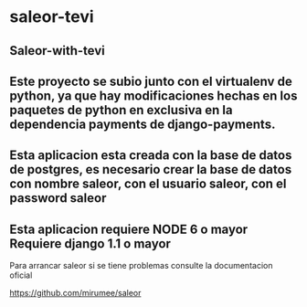# saleor-tevi

Saleor-with-tevi
--------------------------------------------------
Este proyecto se subio junto con el virtualenv de python, ya que hay modificaciones hechas en los paquetes de python en exclusiva en la dependencia payments de django-payments.
--------------------------------------------------------------
Esta aplicacion esta creada con la base de datos de postgres, es necesario crear la base de datos con nombre saleor, con el usuario saleor, con el password saleor
----------------------------------------------------------------
Esta aplicacion requiere NODE 6 o mayor Requiere django 1.1 o mayor
-----------------------------------------------------------------
Para arrancar saleor si se tiene problemas consulte la documentacion oficial

https://github.com/mirumee/saleor
